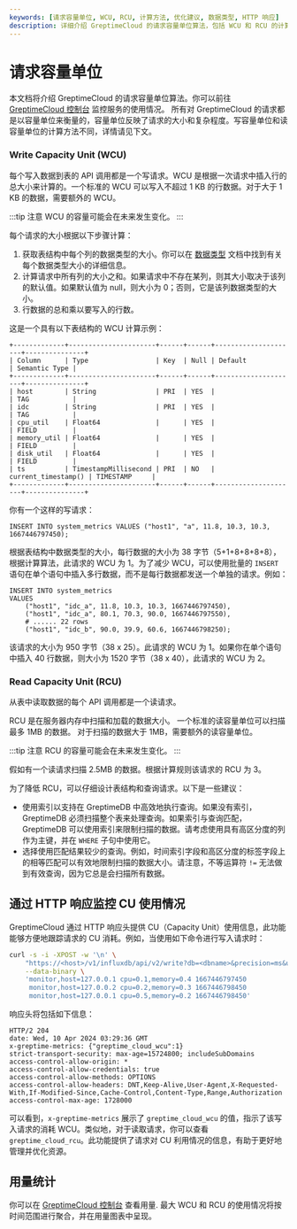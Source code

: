 ```yaml
---
keywords: [请求容量单位, WCU, RCU, 计算方法, 优化建议, 数据类型, HTTP 响应]
description: 详细介绍 GreptimeCloud 的请求容量单位算法，包括 WCU 和 RCU 的计算方法和优化建议。
---
```


# 请求容量单位

本文档将介绍 GreptimeCloud 的请求容量单位算法。你可以前往 [GreptimeCloud 控制台](https://console.greptime.cloud/) 监控服务的使用情况。
所有对 GreptimeCloud 的请求都是以容量单位来衡量的，容量单位反映了请求的大小和复杂程度。写容量单位和读容量单位的计算方法不同，详情请见下文。

### Write Capacity Unit (WCU)

每个写入数据到表的 API 调用都是一个写请求。WCU 是根据一次请求中插入行的总大小来计算的。一个标准的 WCU 可以写入不超过 1 KB 的行数据。对于大于 1 KB 的数据，需要额外的 WCU。

:::tip 注意
WCU 的容量可能会在未来发生变化。
:::

每个请求的大小根据以下步骤计算：

1. 获取表结构中每个列的数据类型的大小。你可以在 [数据类型](/reference/sql/data-types.md) 文档中找到有关每个数据类型大小的详细信息。
2. 计算请求中所有列的大小之和。如果请求中不存在某列，则其大小取决于该列的默认值。如果默认值为 null，则大小为 0；否则，它是该列数据类型的大小。
3. 行数据的总和乘以要写入的行数。

这是一个具有以下表结构的 WCU 计算示例：

```shell
+-------------+----------------------+------+------+---------------------+---------------+
| Column      | Type                 | Key  | Null | Default             | Semantic Type |
+-------------+----------------------+------+------+---------------------+---------------+
| host        | String               | PRI  | YES  |                     | TAG           |
| idc         | String               | PRI  | YES  |                     | TAG           |
| cpu_util    | Float64              |      | YES  |                     | FIELD         |
| memory_util | Float64              |      | YES  |                     | FIELD         |
| disk_util   | Float64              |      | YES  |                     | FIELD         |
| ts          | TimestampMillisecond | PRI  | NO   | current_timestamp() | TIMESTAMP     |
+-------------+----------------------+------+------+---------------------+---------------+
```

你有一个这样的写请求：

```shell
INSERT INTO system_metrics VALUES ("host1", "a", 11.8, 10.3, 10.3, 1667446797450);
```

根据表结构中数据类型的大小，每行数据的大小为 38 字节（5+1+8+8+8+8），根据计算算法，此请求的 WCU 为 1。为了减少 WCU，可以使用批量的 `INSERT` 语句在单个语句中插入多行数据，而不是每行数据都发送一个单独的请求。例如：

```shell
INSERT INTO system_metrics
VALUES
    ("host1", "idc_a", 11.8, 10.3, 10.3, 1667446797450),
    ("host1", "idc_a", 80.1, 70.3, 90.0, 1667446797550),
    # ...... 22 rows
    ("host1", "idc_b", 90.0, 39.9, 60.6, 1667446798250);
```

该请求的大小为 950 字节（38 x 25）。此请求的 WCU 为 1。如果你在单个语句中插入 40 行数据，则大小为 1520 字节（38 x 40），此请求的 WCU 为 2。

### Read Capacity Unit (RCU)

从表中读取数据的每个 API 调用都是一个读请求。

RCU 是在服务器内存中扫描和加载的数据大小。
一个标准的读容量单位可以扫描最多 1MB 的数据。
对于扫描的数据大于 1MB，需要额外的读容量单位。

:::tip 注意
RCU 的容量可能会在未来发生变化。
:::

假如有一个读请求扫描 2.5MB 的数据。根据计算规则该请求的 RCU 为 3。

为了降低 RCU，可以仔细设计表结构和查询请求。以下是一些建议：

- 使用索引以支持在 GreptimeDB 中高效地执行查询。如果没有索引，GreptimeDB 必须扫描整个表来处理查询。如果索引与查询匹配，GreptimeDB 可以使用索引来限制扫描的数据。请考虑使用具有高区分度的列作为主键，并在 `WHERE` 子句中使用它。
- 选择使用匹配结果较少的查询。例如，时间索引字段和高区分度的标签字段上的相等匹配可以有效地限制扫描的数据大小。请注意，不等运算符 `!=` 无法做到有效查询，因为它总是会扫描所有数据。

## 通过 HTTP 响应监控 CU 使用情况

GreptimeCloud 通过 HTTP 响应头提供 CU（Capacity Unit）使用信息，此功能能够方便地跟踪请求的 CU 消耗。例如，当使用如下命令进行写入请求时：

```bash
curl -s -i -XPOST -w '\n' \
    "https://<host>/v1/influxdb/api/v2/write?db=<dbname>&precision=ms&u=<username>&p=<password>" \
    --data-binary \
    'monitor,host=127.0.0.1 cpu=0.1,memory=0.4 1667446797450
     monitor,host=127.0.0.2 cpu=0.2,memory=0.3 1667446798450
     monitor,host=127.0.0.1 cpu=0.5,memory=0.2 1667446798450'
```

响应头将包括如下信息：

```
HTTP/2 204 
date: Wed, 10 Apr 2024 03:29:36 GMT
x-greptime-metrics: {"greptime_cloud_wcu":1}
strict-transport-security: max-age=15724800; includeSubDomains
access-control-allow-origin: *
access-control-allow-credentials: true
access-control-allow-methods: OPTIONS
access-control-allow-headers: DNT,Keep-Alive,User-Agent,X-Requested-With,If-Modified-Since,Cache-Control,Content-Type,Range,Authorization
access-control-max-age: 1728000
```

可以看到，`x-greptime-metrics` 展示了 `greptime_cloud_wcu` 的值，指示了该写入请求的消耗 WCU。类似地，对于读取请求，你可以查看 `greptime_cloud_rcu`。此功能提供了请求对 CU 利用情况的信息，有助于更好地管理并优化资源。


## 用量统计

你可以在 [GreptimeCloud 控制台](https://console.greptime.cloud/) 查看用量.
最大 WCU 和 RCU 的使用情况将按时间范围进行聚合，并在用量图表中呈现。
